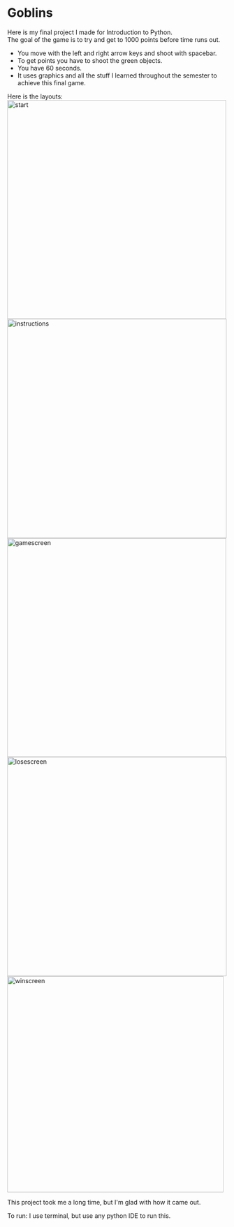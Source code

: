 # Goblins
Here is my final project I made for Introduction to Python.
<br>
The goal of the game is to try and get to 1000 points before time runs out.
<ul>
  <li>You move with the left and right arrow keys and shoot with spacebar.</li>
  <li>To get points you have to shoot the green objects.</li>
  <li>You have 60 seconds.</li>
  <li>It uses graphics and all the stuff I learned throughout the semester to achieve this final game.</li>
</ul>
Here is the layouts:

<img width="501" alt="start" src="https://user-images.githubusercontent.com/100312747/155403760-860e76f8-fd6b-40d7-8a21-d7da5ab7febb.png">

<img width="502" alt="instructions" src="https://user-images.githubusercontent.com/100312747/155403774-d7dceecf-5d5d-4f1b-a524-51c44c3b7faa.png">

<img width="501" alt="gamescreen" src="https://user-images.githubusercontent.com/100312747/155403787-c1d0be04-aea8-4faa-8baa-1d0106a9dafb.png">

<img width="502" alt="losescreen" src="https://user-images.githubusercontent.com/100312747/155403797-76525a3f-d4c4-4562-acb6-1d9602d8318c.png">

<img width="495" alt="winscreen" src="https://user-images.githubusercontent.com/100312747/155403804-2d176886-6315-4ab7-88b8-78834686dda3.png">

This project took me a long time, but I'm glad with how it came out.

To run: I use terminal, but use any python IDE to run this.
